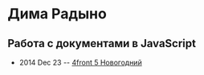 # Дима Радыно

## Работа с документами в JavaScript
- 2014 Dec 23 -- [4front 5 Новогодний](https://youtu.be/Ey5mpOHKIUI)    
